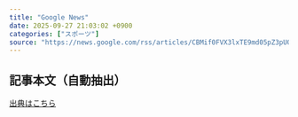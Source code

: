```yaml
---
title: "Google News"
date: 2025-09-27 21:03:02 +0900
categories: ["スポーツ"]
source: "https://news.google.com/rss/articles/CBMif0FVX3lxTE9md05pZ3pUOXdBc3VDT3lmRTdWY254ZmtHRWdfbDI0S0NBcVRvQmh3YkxUMXFCM082TFBVYU1jUHlIYllvOE84dU1rbTlQZzdHMVFlNjZaNlMtU19WMEstSl9UejJPRHNMeEY3OHcwM3d4ZkJkZ3dWeGotRnhZM0k?oc=5"
---
```


## 記事本文（自動抽出）
<body class="y0K44d EA71Tc" id="readabilityBody"></body>

[出典はこちら](https://news.google.com/rss/articles/CBMif0FVX3lxTE9md05pZ3pUOXdBc3VDT3lmRTdWY254ZmtHRWdfbDI0S0NBcVRvQmh3YkxUMXFCM082TFBVYU1jUHlIYllvOE84dU1rbTlQZzdHMVFlNjZaNlMtU19WMEstSl9UejJPRHNMeEY3OHcwM3d4ZkJkZ3dWeGotRnhZM0k?oc=5)
